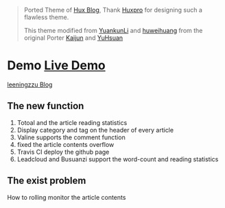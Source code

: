 > Ported Theme of [Hux Blog](https://github.com/Huxpro/huxpro.github.io), Thank [Huxpro](https://github.com/Huxpro) for designing such a flawless theme.
> 
> This theme modified from [YuankunLi](https://catherineliyuankun.github.io/) and [huweihuang](https://github.com/huweihuang/hexo-theme-huweihuang) from the original Porter [Kaijun](http://kaijun.rocks/hexo-theme-huxblog/) and [YuHsuan](http://beantech.org/)

# Demo [Live Demo](https://leeningzzu.github.io/)
[leeningzzu Blog](https://leeningzzu.github.io/)

## The new function
1. Totoal and the article reading statistics
2. Display category and tag on the header of every article
3. Valine supports the comment function
4. fixed the article contents overflow
5. Travis CI deploy the github page
6. Leadcloud and Busuanzi support the word-count and reading statistics 
## The exist problem
How to rolling monitor the article contents